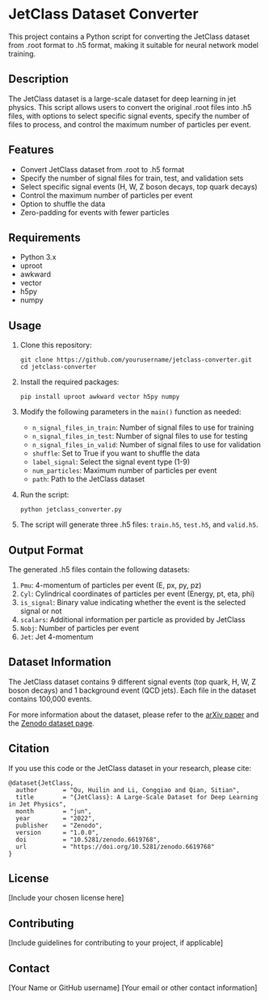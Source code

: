 # JetClass Dataset Converter

This project contains a Python script for converting the JetClass dataset from .root format to .h5 format, making it suitable for neural network model training.

## Description

The JetClass dataset is a large-scale dataset for deep learning in jet physics. This script allows users to convert the original .root files into .h5 files, with options to select specific signal events, specify the number of files to process, and control the maximum number of particles per event.

## Features

- Convert JetClass dataset from .root to .h5 format
- Specify the number of signal files for train, test, and validation sets
- Select specific signal events (H, W, Z boson decays, top quark decays)
- Control the maximum number of particles per event
- Option to shuffle the data
- Zero-padding for events with fewer particles

## Requirements

- Python 3.x
- uproot
- awkward
- vector
- h5py
- numpy

## Usage

1. Clone this repository:
   ```
   git clone https://github.com/yourusername/jetclass-converter.git
   cd jetclass-converter
   ```

2. Install the required packages:
   ```
   pip install uproot awkward vector h5py numpy
   ```

3. Modify the following parameters in the `main()` function as needed:
   - `n_signal_files_in_train`: Number of signal files to use for training
   - `n_signal_files_in_test`: Number of signal files to use for testing
   - `n_signal_files_in_valid`: Number of signal files to use for validation
   - `shuffle`: Set to True if you want to shuffle the data
   - `label_signal`: Select the signal event type (1-9)
   - `num_particles`: Maximum number of particles per event
   - `path`: Path to the JetClass dataset

4. Run the script:
   ```
   python jetclass_converter.py
   ```

5. The script will generate three .h5 files: `train.h5`, `test.h5`, and `valid.h5`.

## Output Format

The generated .h5 files contain the following datasets:

1. `Pmu`: 4-momentum of particles per event (E, px, py, pz)
2. `Cyl`: Cylindrical coordinates of particles per event (Energy, pt, eta, phi)
3. `is_signal`: Binary value indicating whether the event is the selected signal or not
4. `scalars`: Additional information per particle as provided by JetClass
5. `Nobj`: Number of particles per event
6. `Jet`: Jet 4-momentum

## Dataset Information

The JetClass dataset contains 9 different signal events (top quark, H, W, Z boson decays) and 1 background event (QCD jets). Each file in the dataset contains 100,000 events.

For more information about the dataset, please refer to the [arXiv paper](https://arxiv.org/pdf/2202.03772) and the [Zenodo dataset page](https://zenodo.org/records/6619768).

## Citation

If you use this code or the JetClass dataset in your research, please cite:

```
@dataset{JetClass,
  author       = "Qu, Huilin and Li, Congqiao and Qian, Sitian",
  title        = "{JetClass}: A Large-Scale Dataset for Deep Learning in Jet Physics",
  month        = "jun",
  year         = "2022",
  publisher    = "Zenodo",
  version      = "1.0.0",
  doi          = "10.5281/zenodo.6619768",
  url          = "https://doi.org/10.5281/zenodo.6619768"
}
```

## License

[Include your chosen license here]

## Contributing

[Include guidelines for contributing to your project, if applicable]

## Contact

[Your Name or GitHub username]
[Your email or other contact information]
